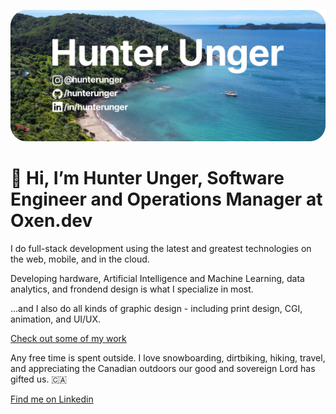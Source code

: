 ![Hunter Unger cover banner png](banner.png)

# 👋 Hi, I’m Hunter Unger, Software Engineer and Operations Manager at Oxen.dev

I do full-stack development using the latest and greatest technologies on the web, mobile, and in the cloud.

Developing hardware, Artificial Intelligence and Machine Learning, data analytics, and frondend design is what I specialize in most.

...and I also do all kinds of graphic design - including print design, CGI, animation, and UI/UX. 

[Check out some of my work](https://oxen.dev/)

Any free time is spent outside. I love snowboarding, dirtbiking, hiking, travel, and appreciating the Canadian outdoors our good and sovereign Lord has gifted us. 🇨🇦

[Find me on Linkedin](https://www.linkedin.com/in/hunterunger/)
